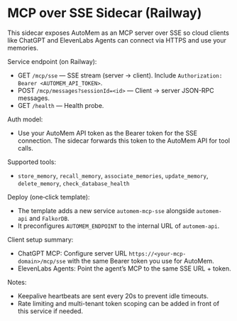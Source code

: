 # MCP over SSE Sidecar (Railway)

This sidecar exposes AutoMem as an MCP server over SSE so cloud clients like ChatGPT and ElevenLabs Agents can connect via HTTPS and use your memories.

Service endpoint (on Railway):
- GET `/mcp/sse` — SSE stream (server → client). Include `Authorization: Bearer <AUTOMEM_API_TOKEN>`.
- POST `/mcp/messages?sessionId=<id>` — Client → server JSON-RPC messages.
- GET `/health` — Health probe.

Auth model:
- Use your AutoMem API token as the Bearer token for the SSE connection. The sidecar forwards this token to the AutoMem API for tool calls.

Supported tools:
- `store_memory`, `recall_memory`, `associate_memories`, `update_memory`, `delete_memory`, `check_database_health`

Deploy (one‑click template):
- The template adds a new service `automem-mcp-sse` alongside `automem-api` and `FalkorDB`.
- It preconfigures `AUTOMEM_ENDPOINT` to the internal URL of `automem-api`.

Client setup summary:
- ChatGPT MCP: Configure server URL `https://<your-mcp-domain>/mcp/sse` with the same Bearer token you use for AutoMem.
- ElevenLabs Agents: Point the agent’s MCP to the same SSE URL + token.

Notes:
- Keepalive heartbeats are sent every 20s to prevent idle timeouts.
- Rate limiting and multi-tenant token scoping can be added in front of this service if needed.

